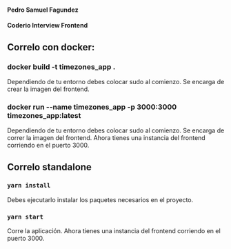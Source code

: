 #### Pedro Samuel Fagundez
#### Coderio Interview Frontend

## Correlo con docker:

### docker build -t timezones_app .

Dependiendo de tu entorno debes colocar sudo al comienzo.
Se encarga de crear la imagen del frontend.

### docker run --name timezones_app -p 3000:3000 timezones_app:latest

Dependiendo de tu entorno debes colocar sudo al comienzo.
Se encarga de correr la imagen del frontend.
Ahora tienes una instancia del frontend corriendo en el puerto 3000.

## Correlo standalone

### `yarn install`

Debes ejecutarlo instalar los paquetes necesarios en el proyecto.

### `yarn start`

Corre la aplicación.
Ahora tienes una instancia del frontend corriendo en el puerto 3000.
